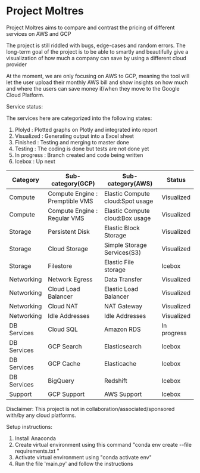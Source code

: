 # Project Moltres
Project Moltres aims to compare and contrast the pricing of different services on AWS and GCP

The project is still riddled with bugs, edge-cases and random errors. The long-term goal of the project is to be able to smartly and beautifully give a visualization of how much a company can save by using a different cloud provider 

At the moment, we are only focusing on AWS to GCP, meaning the tool will let the user upload their monthly AWS bill and show insights on how much and where the users can save money if/when they move to the Google Cloud Platform. 

Service status:

The services here are categorized into the following states:
1. Plolyd : Plotted graphs on Plotly and integrated into report
2. Visualized : Generating output into a Excel sheet
3. Finished : Testing and merging to master done
4. Testing : The coding is done but tests are not done yet
5. In progress : Branch created and code being written
6. Icebox : Up next 

| Category | Sub-category(GCP) |Sub-category(AWS)| Status |
| -------- | -------- | -------- |------ |
| Compute     | Compute Engine : Premptible VMS     | Elastic Compute cloud:Spot usage     |Visualized |
| Compute     | Compute Engine : Regular VMS     | Elastic Compute cloud:Box usage     |Visualized |
| Storage     | Persistent Disk     | Elastic Block Storage     | Visualized |
| Storage     | Cloud Storage     | Simple Storage Services(S3)     | Visualized |
| Storage     | Filestore     | Elastic File storage     | Icebox |
| Networking     | Network Egress     | Data Transfer     | Visualized |
| Networking     | Cloud Load Balancer     | Elastic Load Balancer     | Visualized |
| Networking     | Cloud NAT     | NAT Gateway     | Visualized |
| Networking     | Idle Addresses     | Idle Addresses     | Visualized |
| DB Services     | Cloud SQL     | Amazon RDS     | In progress |
| DB Services     | GCP Search     | Elasticsearch     | Icebox |
| DB Services     | GCP Cache      | Elasticache     | Icebox |
| DB Services     | BigQuery     | Redshift     | Icebox |
| Support     | GCP Support     | AWS Support     |Icebox |


Disclaimer: This project is not in collaboration/associated/sponsored with/by any cloud platforms. 

Setup instructions:

1. Install Anaconda
2. Create virtual environment using this command "conda env create --file requirements.txt "
3. Activate virtual environment using "conda activate env"
4. Run the file 'main.py' and follow the instructions